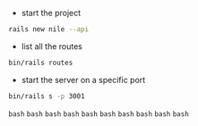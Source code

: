 - start the project
```bash
rails new nile --api
```

- list all the routes
```bash
bin/rails routes
```

- start the server on a specific port
```bash
bin/rails s -p 3001
```

```bash```
```bash```
```bash```
```bash```
```bash```
```bash```
```bash```
```bash```
```bash```
```bash```